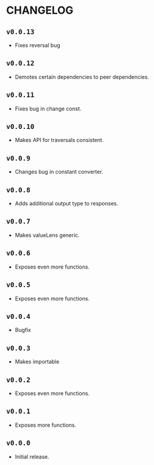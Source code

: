 # CHANGELOG

## `v0.0.13`

* Fixes reversal bug

## `v0.0.12`

* Demotes certain dependencies to peer dependencies.

## `v0.0.11`

* Fixes bug in change const.

## `v0.0.10`

* Makes API for traversals consistent.

## `v0.0.9`

* Changes bug in constant converter.

## `v0.0.8`

* Adds additional output type to responses.

## `v0.0.7`

* Makes valueLens generic.

## `v0.0.6`

* Exposes even more functions.

## `v0.0.5`

* Exposes even more functions.

## `v0.0.4`

* Bugfix

## `v0.0.3`

* Makes importable

## `v0.0.2`

* Exposes even more functions.

## `v0.0.1`

* Exposes more functions.

## `v0.0.0`

* Initial release.